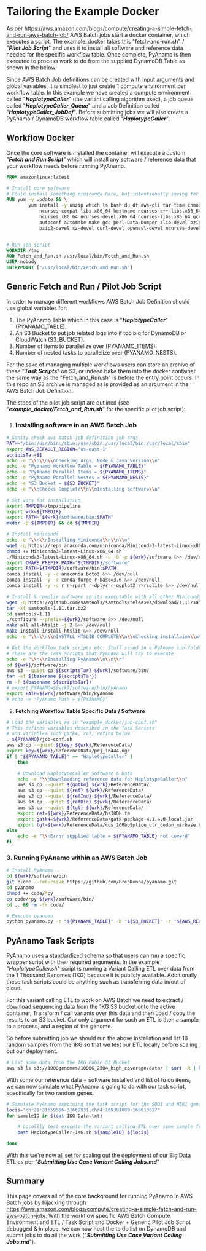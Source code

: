 # Tailoring the Example Docker

As per https://aws.amazon.com/blogs/compute/creating-a-simple-fetch-and-run-aws-batch-job/ AWS Batch jobs start a docker container, which executes a script. The example_docker takes this "fetch-and-run.sh" / "***Pilot Job Script***" and uses it to install all software and reference data needed for the specific workflow table. Once complete, PyAnamo is then executed to process work to do from the supplied DynamoDB Table as shown in the below.

Since AWS Batch Job definitions can be created with input arguments and global variables, it is simplest to just create 1 compute environment per workflow table. In this example we have created a compute environment called "***HaplotypeCaller***" (the variant calling algorithm used), a job queue called "***HaplotypeCaller_Queue***" and a Job Definition called "***HaplotypeCaller_JobDef***". Before submitting jobs we will also create a PyAnamo / DynamoDB workflow table called "***HaplotypeCaller***".



## Workflow Docker 

Once the core software is installed the container will execute a custom "***Fetch and Run Script***" which will install any software / reference data that your workflow needs before running PyAnamo.

```dockerfile
FROM amazonlinux:latest

# Install core software
# Could install something miniconda here, but intentionally saving for the job script
RUN yum -y update && \
        yum install -y unzip which ls bash du df aws-cli tar time chmod \ 
        	ncurses-compat-libs.x86_64 hostname ncurses-c++-libs.x86_64 \ 
        	ncurses.x86_64 ncurses-devel.x86_64 ncurses-libs.x86_64 gcc \ 
        	autoconf automake make gcc perl-Data-Dumper zlib-devel bzip2 \ 
        	bzip2-devel xz-devel curl-devel openssl-devel ncurses-devel java-1.8.0-openjdk wget curl


# Run job script
WORKDIR /tmp
ADD Fetch_and_Run.sh /usr/local/bin/Fetch_and_Run.sh
USER nobody
ENTRYPOINT ["/usr/local/bin/Fetch_and_Run.sh"]
```



## Generic Fetch and Run / Pilot Job Script

In order to manage different workflows AWS Batch Job Definition should use global variables for:

1. The PyAnamo Table which in this case is "***HaplotypeCaller***"  (PYANAMO_TABLE).
2. An S3 Bucket to put job related logs into if too big for DynamoDB or CloudWatch (S3_BUCKET).
3. Number of items to parallelize over (PYANAMO_ITEMS).
4. Number of nested tasks to parallelize over (PYANAMO_NESTS).

For the sake of managing multiple workflows users can store an archive of these "***Task Scripts***" on S3, or indeed bake them into the docker container the same way as the "Fetch_and_Run.sh" is before the entry point occurs. In this repo an S3 archive is managed as is provided as an argument in the AWS Batch Job Definition.

The steps of the pilot job script are outlined (see "***example_docker/Fetch_and_Run.sh***" for the specific pilot job script):

1. ### **Installing software in an AWS Batch Job**

```bash
# Sanity check aws batch job definition job args
PATH="/bin:/usr/bin:/sbin:/usr/sbin:/usr/local/bin:/usr/local/sbin"
export AWS_DEFAULT_REGION="us-east-1"
scriptsTar=$1
echo -e "\\n\\n\\nChecking Args, Node & Java Version\\n"
echo -e "Pyanamo Workflow Table = ${PYANAMO_TABLE}"
echo -e "PyAnamo Parallel Items = ${PYANAMO_ITEMS}"
echo -e "PyAnamo Parallel Nestes = ${PYANAMO_NESTS}"
echo -e "S3 Bucket = ${S3_BUCKET}"
echo -e "\\nChecks Complete\\n\\nInstalling software\\n"

# Set vars for installation
export TMPDIR=/tmp/pipeline
export wrk=${TMPDIR}
export PATH="${wrk}/software/bin:$PATH"
mkdir -p ${TMPDIR} && cd ${TMPDIR}

# Install miniconda
echo -e "\\n\\nInstalling Miniconda\\n\\n\\n"
wget -q https://repo.anaconda.com/miniconda/Miniconda3-latest-Linux-x86_64.sh
chmod +x Miniconda3-latest-Linux-x86_64.sh
./Miniconda3-latest-Linux-x86_64.sh -u -b -p ${wrk}/software &>> /dev/null
export CMAKE_PREFIX_PATH="${TMPDIR}/software"
export PATH=${TMPDIR}/software/bin:$PATH
conda install -y -c anaconda boto3 &>> /dev/null
conda install -y -c conda-forge r-base=3.6 &>> /dev/null
conda install -y -c r r-rpart r-dplyr r-ggplot2 r-rsqlite &>> /dev/null

# Install & complie software so its executable with all other Miniconda software
wget -q https://github.com/samtools/samtools/releases/download/1.11/samtools-1.11.tar.bz2
tar -xf samtools-1.11.tar.bz2
cd samtools-1.11
./configure --prefix=${wrk}/software &>> /dev/null
make all all-htslib -j 2 &>> /dev/null
make install install-htslib &>> /dev/null
echo -e "\\n\\n\\nINSTALL HTSLIB COMPLETE\\n\\nChecking installaion\\n\n"

# Get the workflow task scripts etc: Stuff saved in a PyAnamo sub-folder
# These are the Task Scripts that PyAnamo will try to execute
echo -e "\\n\\nInstalling PyAnamo\\n\\n\\n"
cd ${wrk}/software/bin
aws s3 --quiet cp ${scriptsTar} ${wrk}/software/bin/
tar -xf $(basename ${scriptsTar})
rm -f $(basename ${scriptsTar})
# export PYANAMO=${wrk}/software/bin/PyAnamo
export PATH=${wrk}/software/bin/PyAnamo
# echo -e "PyAnamo Path = ${PYANAMO}"
```



2. **Fetching Workflow Table Specific Data / Software**

```bash
# Load the variables as in "example_docker/job-conf.sh"
# This defines variables described in the Task Scripts
# and variables such gatk4, ref, refInd below
. ${PYANAMO}/job-conf.sh
aws s3 cp --quiet ${key} ${wrk}/ReferenceData/
export key=${wrk}/ReferenceData/prj_16444.ngc
if [ "${PYANAMO_TABLE}" == "HaplotypeCaller" ]
	then

	# Download HaplotypeCaller Software & Data
	echo -e "\\nDownloading reference data for HaplotypeCaller\\n"
	aws s3 cp --quiet ${gatk4} ${wrk}/ReferenceData/
	aws s3 cp --quiet ${ref} ${wrk}/ReferenceData/
	aws s3 cp --quiet ${refInd} ${wrk}/ReferenceData/
	aws s3 cp --quiet ${refDic} ${wrk}/ReferenceData/
	aws s3 cp --quiet ${tgt} ${wrk}/ReferenceData/
	export ref=${wrk}/ReferenceData/hs38DH.fa
	export gatk4=${wrk}/ReferenceData/gatk-package-4.1.4.0-local.jar
	export tgt=${wrk}/ReferenceData/cds_100bpSplice_utr_codon_mirbase.bed
else
	echo -e "\\nError supplied table = ${PYANAMO_TABLE} not coverd"
fi
```



### 3. Running PyAnamo within an AWS Batch Job

```bash
# Install PyAnamo
cd ${wrk}/software/bin
git clone --recursive https://github.com/BrenKenna/pyanamo.git
cd pyanamo
chmod +x code/*py
cp code/*py ${wrk}/software/bin/
cd .. && rm -fr code/

# Execute pyanamo
python pyanamo.py -t "${PYANAMO_TABLE}" -b "${S3_BUCKET}" -r "${AWS_REGION}"
```



## PyAnamo Task Scripts

PyAnamo uses a standardized schema so that users can run a specific wrapper script with their required arguments. In the example "*HaplotypeCaller.sh*" script is running a Variant Calling ETL over data from the 1 Thousand Genomes (1KG) because it is publicly available. Additionally these task scripts could be anything such as transferring data in/out of cloud.

For this variant calling ETL to work on AWS Batch we need to extract / download sequencing data from the 1KG S3 bucket onto the active container, Transform / call variants over this data and then Load / copy the results to an S3 bucket. Our only argument for such an ETL is then a sample to a process, and a region of the genome.

So before submitting job we should run the above installation and list 10 random samples from the 1KG so that we test our ETL locally before scaling out our deployment.

```bash
# List some data from the 1KG Pubic S3 Bucket
aws s3 ls s3://1000genomes/1000G_2504_high_coverage/data/ | sort -R | head | sed 's/\///g' | awk '{print $NF}' > 1KG-Data.txt
```

With some our reference data + software installed and list of to do items, we can now simulate what PyAnamo is going to do with our task script, specifically for two random genes.

```bash
# Simulate PyAnamo exectuing the task script for the SOD1 and NEK1 genes
locis="chr21:31659566-31669931,chr4:169391809-169613627"
for sampleID in $(cat 1KG-Data.txt)

	# Locallly test execute the variant calling ETL over some sample from the 1KG bucket
	bash HaplotypeCaller-1KG.sh ${sampleID} ${locis}

done
```

With this we're now all set for scaling out the deployment of our Big Data ETL as per "***Submitting Use Case Variant Calling Jobs.md***"

## Summary

This page covers all of the core background for running PyAnamo in AWS Batch jobs by hijacking through https://aws.amazon.com/blogs/compute/creating-a-simple-fetch-and-run-aws-batch-job/. With the workflow specific AWS Batch Compute Environment and ETL / Task Script and Docker + Generic Pilot Job Script debugged & in place, we can now host the to do list on DynamoDB and submit jobs to do all the work ("***Submitting Use Case Variant Calling Jobs.md***").
